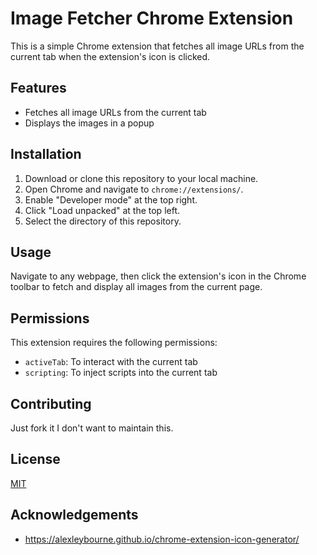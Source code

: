 # Image Fetcher Chrome Extension

This is a simple Chrome extension that fetches all image URLs from the current tab when the extension's icon is clicked.

## Features

- Fetches all image URLs from the current tab
- Displays the images in a popup

## Installation

1. Download or clone this repository to your local machine.
2. Open Chrome and navigate to `chrome://extensions/`.
3. Enable "Developer mode" at the top right.
4. Click "Load unpacked" at the top left.
5. Select the directory of this repository.

## Usage

Navigate to any webpage, then click the extension's icon in the Chrome toolbar to fetch and display all images from the current page.

## Permissions

This extension requires the following permissions:

- `activeTab`: To interact with the current tab
- `scripting`: To inject scripts into the current tab

## Contributing

Just fork it I don't want to maintain this.

## License

[MIT](https://choosealicense.com/licenses/mit/)

## Acknowledgements

- https://alexleybourne.github.io/chrome-extension-icon-generator/
